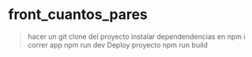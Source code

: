 # front_cuantos_pares
> hacer un git clone del proyecto
> instalar dependendencias en npm i 
> correr app npm run dev
> Deploy proyecto npm run build
